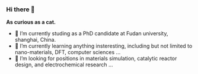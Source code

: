 ### Hi there 👋
**As curious as a cat.**
- 🔭 I’m currently studing as a PhD candidate at Fudan university, shanghai, China.
- 🌱 I’m currently learning anything insteresting, including but not limited to nano-materials, DFT, computer sciences ...
- 🤔 I’m looking for positions in materials simulation, catalytic reactor design, and electrochemical research ...

  
<!--
**Y-Chao/Y-Chao** is a ✨ _special_ ✨ repository because its `README.md` (this file) appears on your GitHub profile.

Here are some ideas to get you started:

- 🔭 I’m currently working on ...
- 🌱 I’m currently learning ...
- 👯 I’m looking to collaborate on ...
- 🤔 I’m looking for help with ...
- 💬 Ask me about ...
- 📫 How to reach me: ...
- 😄 Pronouns: ...
- ⚡ Fun fact: ...
-->

